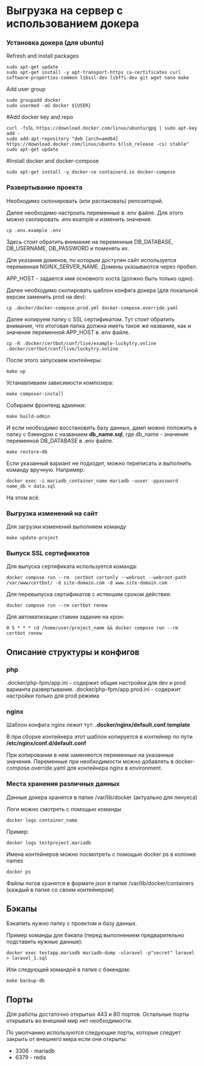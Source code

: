 # Выгрузка на сервер с использованием докера

### Установка докера (для ubuntu)

Refresh and install packages

```shell
sudo apt-get update
sudo apt-get install -y apt-transport-https ca-certificates curl software-properties-common libssl-dev libffi-dev git wget nano make
```

Add user group

```shell
sudo groupadd docker
sudo usermod -aG docker ${USER}
```

#Add docker key and repo

```shell
curl -fsSL https://download.docker.com/linux/ubuntu/gpg | sudo apt-key add -
sudo add-apt-repository "deb [arch=amd64] https://download.docker.com/linux/ubuntu $(lsb_release -cs) stable"
sudo apt-get update
```

#Install docker and docker-compose

```shell
sudo apt-get install -y docker-ce containerd.io docker-compose
```

### Развертывание проекта

Необходимо склонировать (или распаковать) репозиторий.

Далее необходимо настроить переменные в .env файле. Для этого можно скопировать .env.example и изменить значения.

```shell
cp .env.example .env
```

Здесь стоит обратить внимание на переменные DB_DATABASE, DB_USERNAME, DB_PASSWORD и поменять их.

Для указания доменов, по которым доступен сайт используется переменная NGINX_SERVER_NAME. Домены указываются через пробел.

APP_HOST - задается имя основного хоста (должно быть только одно).

Далее необходимо скопировать шаблон конфига докера (для локальной версии заменить prod на dev):

```shell
cp .docker/docker-compose.prod.yml docker-compose.override.yaml
```

Далее копируем папку с SSL сертификатом. Тут стоит обратить внимание, что итоговая папка должна иметь такое же название, как и значение переменной APP_HOST в .env файле.

```shell
cp -R .docker/certbot/conf/live/example-luckytry.online .docker/certbot/conf/live/luckytry.online
```

После этого запускаем контейнеры:

```shell
make up
```

Устанавливаем зависимости композера:

```shell
make composer-install
```

Собираем фронтенд админки:

```shell
make build-admin
```

И если необходимо восстановить базу данных, дамп можно положить в папку с бэкендом с названием **db_name.sql**, где db_name - значение переменной DB_DATABASE в .env файле.

```shell
make restore-db
```

Если указанный вариант не подходит, можно переписать и выполнить команду вручную.
Например:

```shell
docker exec -i mariadb_container_name mariadb -uuser -ppassword name_db < data.sql
```

На этом всё.

### Выгрузка изменений на сайт

Для загрузки изменений выполняем команду

```shell
make update-project
```

### Выпуск SSL сертификатов

Для выпуска сертификата используется команда:

```shell
docker compose run --rm  certbot certonly --webroot --webroot-path /var/www/certbot/ -d site-domain.com -d www.site-domain.com
```

Для перевыпуска сертификатов с истекшим сроком действия:

```shell
docker compose run --rm certbot renew
```

Для автоматизации ставим задание на крон:

`0 5 * * * cd /home/user/project_name && docker compose run --rm certbot renew`

## Описание структуры и конфигов

### php

.docker/php-fpm/app.ini - содержит общие настройки для dev и prod варианта развертывания.
.docker/php-fpm/app.prod.ini - содержит настройки только для prod режима

### nginx

Шаблон конфига nginx лежит тут: **.docker/nginx/default.conf.template**

В при сборке контейнера этот шаблон копируется в контейнер по пути **/etc/nginx/conf.d/default.conf**

При копировании в нем заменяются переменные на указанные значения.
Переменные при необходимости можно добавлять в docker-compose.override.yaml для контейнера nginx в environment.

### Места хранения различных данных

Данные докера хранятся в папке /var/lib/docker (актуально для линукса)

Логи можно смотреть с помощью команды

```shell
docker logs container_name
```

Пример:

```shell
docker logs testproject.mariadb
```

Имена контейнеров можно посмотреть с помощью docker ps в колонке names

```shell
docker ps
```

Файлы логов хранятся в формате json в папке /var/lib/docker/containers (каждый в папке со своим контейнером)

## Бэкапы

Бэкапить нужно папку с проектом и базу данных.

Пример команды для бэкапа (перед выполнением предварительно подставить нужные данные):

```shell
docker exec testapp.mariadb mariadb-dump -ularavel -p"secret" laravel > laravel_1.sql
```

Или следующей командой в папке с бэкендом:

```shell
make backup-db
```

## Порты

Для работы достаточно открытых 443 и 80 портов. Остальные порты открывать во внешний мир нет необходимости.

По умолчанию используются следующие порты, которые следует закрыть от внешнего мира если они открыты:

- 3306 - mariadb
- 6379 - redis
